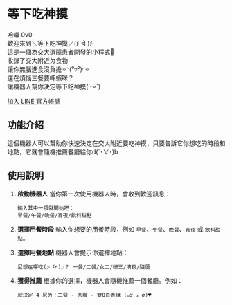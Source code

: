 # 等下吃神摸

哈囉  0v0  
歡迎來到＼等下吃神摸／(۶ ᐛ )۶  
這是一個為交大選障患者開發的小程式🤖  
收錄了交大附近ㄉ食物  
讓你無腦進食沒負擔✧◝(⁰▿⁰)◜✧  
還在煩惱三餐要呷蝦咪？  
讓機器人幫你決定等下吃神摸(´～`)  

[加入 LINE 官方帳號](https://lin.ee/eMI9RWi)

## 功能介紹

這個機器人可以幫助你快速決定在交大附近要吃神摸，只要告訴它你想吃的時段和地點，它就會隨機推薦餐廳給你d(`･∀･)b

## 使用說明

1. **啟動機器人**
   當你第一次使用機器人時，會收到歡迎訊息：
   ```
   輸入其中一項就開始吧：
   早餐/午餐/晚餐/宵夜/飲料甜點
   ```

2. **選擇用餐時段**
   輸入你想要的用餐時段，例如 `早餐`、`午餐`、`晚餐`、`宵夜` 或 `飲料甜點`。

3. **選擇用餐地點**
   機器人會提示你選擇地點：
   ```
   尼想在哪吃(੭ ᐕ)੭？ 一餐/二餐/女二/研三/清夜/隨便
   ```

4. **獲得推薦**
   根據你的選擇，機器人會隨機推薦一個餐廳。例如：
   ```
   就決定 4 尼ㄌ！二餐 - 茶壜 - 雙Q百香綠 (๑ơ ₃ ơ)♥
   ```


